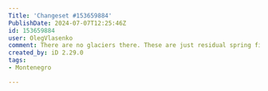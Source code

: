 ```yaml
---
Title: 'Changeset #153659884'
PublishDate: 2024-07-07T12:25:46Z
id: 153659884
user: OlegVlasenko
comment: There are no glaciers there. These are just residual spring firn fields.
created_by: iD 2.29.0
tags:
- Montenegro

---
```

